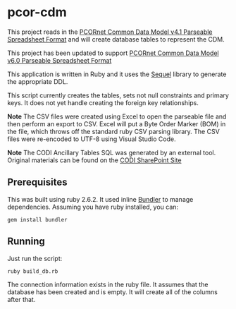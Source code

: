 # pcor-cdm
This project reads in the [PCORnet Common Data Model v4.1 Parseable Spreadsheet Format](https://github.com/CDMFORUM/CDM-GUIDANCE/raw/master/Files%20for%20CDM%20page/2018-12-05-PCORnet-Common-Data-Model-v4dot1-parseable.xlsx) and will create database tables to represent the CDM.

This project has been updated to support [PCORnet Common Data Model v6.0 Parseable Spreadsheet Format](https://pcornet.org/wp-content/uploads/2021/05/2021_04_12_PCORnet_Common_Data_Model_v6dot0_parseable.xlsx)

This application is written in Ruby and it uses the [Sequel](http://sequel.jeremyevans.net/index.html) library to generate the appropriate DDL.

This script currently creates the tables, sets not null constraints and primary keys. It does not yet handle creating the foreign key relationships.

**Note** The CSV files were created using Excel to open the parseable file and then perform an export to CSV. Excel will put a Byte Order Marker (BOM) in the file, which throws off the standard ruby CSV parsing library. The CSV files were re-encoded to UTF-8 using Visual Studio Code.

**Note** The CODI Ancillary Tables SQL was generated by an external tool. Original materials can be found on the [CODI SharePoint Site](https://communityshare.mitre.org/sites/CODI/SitePages/Home.aspx?RootFolder=%2Fsites%2FCODI%2FShared%20Documents%2FTasks%202-4-6%20Data%20Model%20Development%20and%20Implementation%2FData%20Model%20Recommendations&FolderCTID=0x012000FB06469179A8EA45AD22A72721DC2502&View=%7BA7E27498-CE3A-4A93-8D50-CD0BFADD9613%7D)

## Prerequisites

This was built using ruby 2.6.2. It used inline [Bundler](https://bundler.io/) to manage dependencies. Assuming you have ruby installed, you can:

    gem install bundler

## Running

Just run the script:

    ruby build_db.rb

The connection information exists in the ruby file. It assumes that the database has been created and is empty. It will create all of the columns after that.
